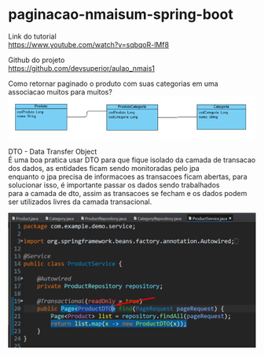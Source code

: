 # paginacao-nmaisum-spring-boot

Link do tutorial  
https://www.youtube.com/watch?v=sqbqoR-lMf8  

Github do projeto  
https://github.com/devsuperior/aulao_nmais1  

Como retornar paginado o produto com suas categorias em uma associacao muitos para muitos?  
![](/img/uml_produto_categoria.png)  

DTO - Data Transfer Object  
É uma boa pratica usar DTO para que fique isolado da camada de transacao dos dados, as entidades ficam sendo monitoradas pelo jpa  
enquanto o jpa precisa de informacoes as transacoes ficam abertas, para solucionar isso, é importante passar os dados sendo trabalhados  
para a camada de dto, assim as transacoes se fecham e os dados podem ser utilizados livres da camada transacional.  

![](/img/exemploDTO1.png)  
